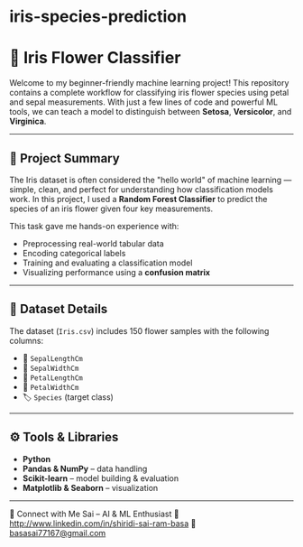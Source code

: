 # iris-species-prediction
# 🌼 Iris Flower Classifier

Welcome to my beginner-friendly machine learning project! This repository contains a complete workflow for classifying iris flower species using petal and sepal measurements. With just a few lines of code and powerful ML tools, we can teach a model to distinguish between **Setosa**, **Versicolor**, and **Virginica**.

---

## 📌 Project Summary

The Iris dataset is often considered the "hello world" of machine learning — simple, clean, and perfect for understanding how classification models work. In this project, I used a **Random Forest Classifier** to predict the species of an iris flower given four key measurements.

This task gave me hands-on experience with:
- Preprocessing real-world tabular data
- Encoding categorical labels
- Training and evaluating a classification model
- Visualizing performance using a **confusion matrix**

---

## 📂 Dataset Details

The dataset (`Iris.csv`) includes 150 flower samples with the following columns:
- 🌸 `SepalLengthCm`
- 🌸 `SepalWidthCm`
- 🌸 `PetalLengthCm`
- 🌸 `PetalWidthCm`
- 🏷️ `Species` (target class)

---

## ⚙️ Tools & Libraries

- **Python**
- **Pandas & NumPy** – data handling  
- **Scikit-learn** – model building & evaluation  
- **Matplotlib & Seaborn** – visualization

---
🤝 Connect with Me
Sai – AI & ML Enthusiast
🔗 http://www.linkedin.com/in/shiridi-sai-ram-basa
📧 basasai77167@gmail.com
